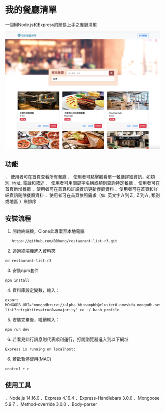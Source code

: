 # 我的餐廳清單
一個用Node.js和Express的簡易上手之餐廳清單

![Cover](https://github.com/BBhung/restaurant-list-r3/blob/main/restaurant-list-r3.png)

## 功能

． 使用者可在首頁查看所有餐廳
． 使用者可點擊觀看單一餐廳詳細資訊，如類別, 地址, 電話和敘述
． 使用者可用關鍵字名稱或類別查詢特定餐廳
．使用者可在首頁新增餐廳
．使用者可在首頁和詳細資訊更新餐廳資料
．使用者可在首頁和詳細資訊刪除餐廳資料
．使用者可在首頁依照需求（如: 英文字Ａ到Ｚ, Ｚ到Ａ, 類別或地區 ）來排序

## 安裝流程

1. 開啟終端機，Clone此專案至本地電腦

```
   https://github.com/BBhung/restaurant-list-r3.git
```

2.  透過終端機進入資料夾

```
cd restaurant-list-r3
```

3. 安裝npm套件

```
npm install
```

4. 資料庫設定變數，輸入：

```
export MONGODB_URI="mongodb+srv://alpha_bb:campbb@cluster0.nmvskdu.mongodb.net/restaurant-list?retryWrites=true&w=majority" >> ~/.bash_profile
```

5. 安裝完畢後，繼續輸入：

```
npm run dev
```

6. 若看見此行訊息則代表順利運行，打開瀏覽器進入到以下網址

```
Express is running on localhost:
```

6. 若欲暫停使用(MAC)

```
control + c
```

## 使用工具

．Node.js 14.16.0
．Express 4.16.4
．Express-Handlebars 3.0.0
．Mongoose 5.9.7
．Method-override 3.0.0
．Body-parser
